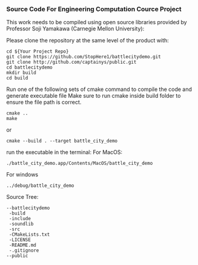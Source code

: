 ### Source Code For Engineering Computation Cource Project

This work needs to be compiled using open source libraries provided by Professor Soji Yamakawa (Carnegie Mellon University):

Please clone the repository at the same level of the product with:

```shell
cd ${Your Project Repo}
git clone https://github.com/StopHere1/battlecitydemo.git
git clone http://github.com/captainys/public.git
cd battlecitydemo
mkdir build
cd build
```
Run one of the following sets of cmake command to compile the code and generate executable file
Make sure to run cmake inside build folder to ensure the file path is correct.
```shell
cmake ..
make
```
or
```shell
cmake --build . --target battle_city_demo
```

run the executable in the terminal:
For MacOS:
```shell
./battle_city_demo.app/Contents/MacOS/battle_city_demo
```
For windows
```shell
../debug/battle_city_demo
```

Source Tree:

```
--battlecitydemo
 -build
 -include
 -soundlib
 -src
 -CMakeLists.txt
 -LICENSE
 -README.md
 -.gitignore
--public
```


